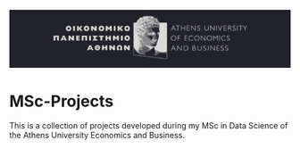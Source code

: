 ![aueb-banner](img/aueb-dracula.png)
# MSc-Projects
This is a collection of projects developed during my MSc in Data Science of the Athens University Economics and Business.